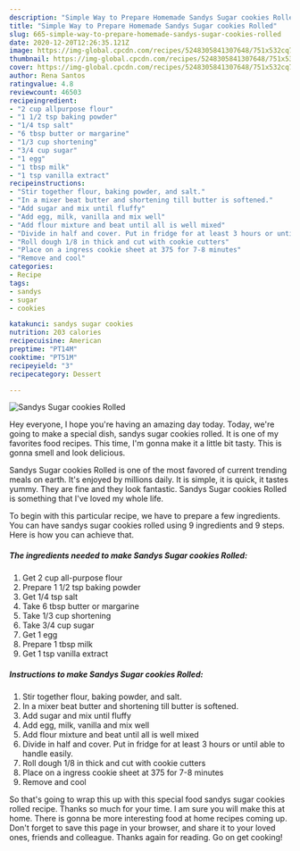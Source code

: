 ```yaml
---
description: "Simple Way to Prepare Homemade Sandys Sugar cookies Rolled"
title: "Simple Way to Prepare Homemade Sandys Sugar cookies Rolled"
slug: 665-simple-way-to-prepare-homemade-sandys-sugar-cookies-rolled
date: 2020-12-20T12:26:35.121Z
image: https://img-global.cpcdn.com/recipes/5248305841307648/751x532cq70/sandys-sugar-cookies-rolled-recipe-main-photo.jpg
thumbnail: https://img-global.cpcdn.com/recipes/5248305841307648/751x532cq70/sandys-sugar-cookies-rolled-recipe-main-photo.jpg
cover: https://img-global.cpcdn.com/recipes/5248305841307648/751x532cq70/sandys-sugar-cookies-rolled-recipe-main-photo.jpg
author: Rena Santos
ratingvalue: 4.8
reviewcount: 46503
recipeingredient:
- "2 cup allpurpose flour"
- "1 1/2 tsp baking powder"
- "1/4 tsp salt"
- "6 tbsp butter or margarine"
- "1/3 cup shortening"
- "3/4 cup sugar"
- "1 egg"
- "1 tbsp milk"
- "1 tsp vanilla extract"
recipeinstructions:
- "Stir together flour, baking powder, and salt."
- "In a mixer beat butter and shortening till butter is softened."
- "Add sugar and mix until fluffy"
- "Add egg, milk, vanilla and mix well"
- "Add flour mixture and beat until all is well mixed"
- "Divide in half and cover. Put in fridge for at least 3 hours or until able to handle easily."
- "Roll dough 1/8 in thick and cut with cookie cutters"
- "Place on a ingress cookie sheet at 375 for 7-8 minutes"
- "Remove and cool"
categories:
- Recipe
tags:
- sandys
- sugar
- cookies

katakunci: sandys sugar cookies 
nutrition: 203 calories
recipecuisine: American
preptime: "PT14M"
cooktime: "PT51M"
recipeyield: "3"
recipecategory: Dessert

---
```



![Sandys Sugar cookies Rolled](https://img-global.cpcdn.com/recipes/5248305841307648/751x532cq70/sandys-sugar-cookies-rolled-recipe-main-photo.jpg)

Hey everyone, I hope you're having an amazing day today. Today, we're going to make a special dish, sandys sugar cookies rolled. It is one of my favorites food recipes. This time, I'm gonna make it a little bit tasty. This is gonna smell and look delicious.

Sandys Sugar cookies Rolled is one of the most favored of current trending meals on earth. It's enjoyed by millions daily. It is simple, it is quick, it tastes yummy. They are fine and they look fantastic. Sandys Sugar cookies Rolled is something that I've loved my whole life.




To begin with this particular recipe, we have to prepare a few ingredients. You can have sandys sugar cookies rolled using 9 ingredients and 9 steps. Here is how you can achieve that.

<!--inarticleads1-->

##### The ingredients needed to make Sandys Sugar cookies Rolled:

1. Get 2 cup all-purpose flour
1. Prepare 1 1/2 tsp baking powder
1. Get 1/4 tsp salt
1. Take 6 tbsp butter or margarine
1. Take 1/3 cup shortening
1. Take 3/4 cup sugar
1. Get 1 egg
1. Prepare 1 tbsp milk
1. Get 1 tsp vanilla extract




<!--inarticleads2-->

##### Instructions to make Sandys Sugar cookies Rolled:

1. Stir together flour, baking powder, and salt.
1. In a mixer beat butter and shortening till butter is softened.
1. Add sugar and mix until fluffy
1. Add egg, milk, vanilla and mix well
1. Add flour mixture and beat until all is well mixed
1. Divide in half and cover. Put in fridge for at least 3 hours or until able to handle easily.
1. Roll dough 1/8 in thick and cut with cookie cutters
1. Place on a ingress cookie sheet at 375 for 7-8 minutes
1. Remove and cool




So that's going to wrap this up with this special food sandys sugar cookies rolled recipe. Thanks so much for your time. I am sure you will make this at home. There is gonna be more interesting food at home recipes coming up. Don't forget to save this page in your browser, and share it to your loved ones, friends and colleague. Thanks again for reading. Go on get cooking!
